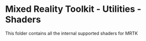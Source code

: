 # Mixed Reality Toolkit - Utilities - Shaders

This folder contains all the internal supported shaders for MRTK